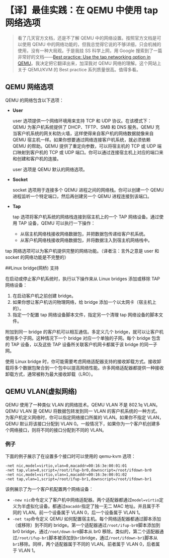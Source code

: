 # 【译】最佳实践：在 QEMU 中使用 tap 网络选项

>   看了几天官方文档，还是不了解 QEMU 中的网络设置。按照官方文档是可以使用 QEMU 中的网络功能的，但我总觉得它说的不够详细，只会机械的使用，没有一种大局观。于是我挂 SS 科学上网，用 Google 搜索到了一篇非常好的文档——[Best practice: Use the tap networking option in QEMU](https://www.ibm.com/support/knowledgecenter/en/linuxonibm/liaat/liaatbpnetworking.htm)。我决定把它翻译出来，加深我对 QEMU 网络的理解。这个网站上关于 QEMU/KVM 的 Best practice 系列质量很高。值得多看。

## QEMU 网络选项

QEMU 的网络包含以下选项：

-   **User**

    user 选项提供一个网络环境用来支持 TCP 和 UDP 协议。在该模式下：QEMU 为客户机系统提供了 DHCP、TFTP、SMB 和 DNS 服务。QEMU 充当客户机系统的网关和防火墙，这样使得来自客户机的网络数据就像来自 QEMU 宿主机一样。如果你想要通过网络连接客户机系统，就必须依赖 QEMU 的帮助。QEMU 提供了重定向参数，可以将宿主机的 TCP 或 UDP 端口映射到客户机的 TCP 或 UDP 端口。你可以通过连接宿主机上对应的端口来和创建和客户机的连接。

    user 选项是 QEMU 默认的网络选项。

-   **Socket**

    socket 选项用于连接多个 QEMU 进程之间的网络栈。你可以创建一个 QEMU 进程监听一个特定端口，然后再创建另一个 QEMU 进程连接到该端口。

-   **Tap**

    tap 选项将客户机系统的网络栈连接到宿主机上的一个 TAP 网络设备。通过使用 TAP 设备，QEMU 可以执行一下操作：

    -   从宿主机网络栈接收网络数据包，并把数据包传递给客户机系统。
    -   从客户机网络栈接收网络数据包，并将数据注入到宿主机网络栈中。

tap 网络选项可以为客户机提供完整的网络功能。（译者注：言外之意是 user 和 socket 的网络功能是不完整的）

##Linux bridge(网桥) 支持

在启动或停止客户机系统时，执行以下操作来从 Linux bridges 添加或移除 TAP 网络设备：

1.  在启动客户机之前创建 bridge。
2.  如果你想让客户机访问物理网络，给 bridge 添加一个以太网卡（宿主机上的）。
3.  指定一个配置 tap 网络设备脚本文件，指定另一个清理 tap 网络设备的脚本文件。

附加到同一 bridge 的客户机可以相互通信。多定义几个 bridge，就可以让客户机使用多个子网。这种情况下一个 bridge 对应一个单独的子网。每个 bridge 包含的 TAP 设备，以及这些 TAP 设备所关联客户机网卡都属于该 bridge 的同一子网。

使用 Linux bridge 时，你可能需要考虑网络适配器支持的接收卸载方式。接收卸载将多个数据包聚合到一个包中以提高网络性能。许多网络适配器都提供一种接收卸载方式，通常被称为最大接收卸载（LRO）。

## QEMU VLAN(虚拟网络)

QEMU 使用了一种类似 VLAN 的网络技术。QEMU VLAN 不是 802.1q VLAN。QEMU VLAN 是 QEMU 将数据包转发到同一 VLAN 的客户机系统的一种方式。为客户机定义网络时，你可以指定网络接口所属的 VLAN。如果你不指定 VLAN，QEMU 默认将该接口分配到 VLAN 0。一般情况下，如果你为一个客户机创建多个网络接口，则将不同的接口分配到不同的 VLAN。

### 例子

下面的例子展示了在设置多个接口时可以使用的 qemu-kvm 选项：

```shell
-net nic,model=virtio,vlan=0,macaddr=00:16:3e:00:01:01 
-net tap,vlan=0,script=/root/ifup-br0,downscript=/root/ifdown-br0 
-net nic,model=virtio,vlan=1,macaddr=00:16:3e:00:01:02 
-net tap,vlan=1,script=/root/ifup-br1,downscript=/root/ifdown-br1
```

该例展示了为一个客户机配置两个网络设备：

-   `-new nic`命令定义了客户机中网络适配器。两个适配器都通过`model=virtio`定义为半虚拟化设备。都通过`macaddr`指定了独一无二 MAC 地址。并且属于不同的 VLAN。前一个设备属于 VLAN 0，后一个设备属于 VLAN 1。
-   `-net tap`命令定义 QEMU 如何配置宿主机。每个网络适配器都通过脚本添加（或移除）到不同的 bridge。第一个适配器通过`/root/ifup-br0`脚本添加到 br0 bridge，通过`/root/down-br0`脚本从 br0 移除。类似的，第二个适配器通过`/root/ifup-br1`脚本被添加到`br1`bridge，通过`/root/ifdown-br1`脚本从`br1`移除。同样，两个适配器属于不同的 VLAN。前者属于 VLAN 0，后者属于 VLAN 1。


